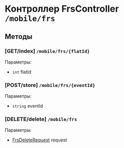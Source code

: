 # Контроллер FrsController `/mobile/frs`

## Методы

### [GET/index]  `/mobile/frs/{flatId}`

Параметры: 

- `int` flatId

### [POST/store]  `/mobile/frs/{eventId}`

Параметры: 

- `string` eventId

### [DELETE/delete]  `/mobile/frs`

Параметры: 

- [FrsDeleteRequest](../OBJECT.md#FrsDeleteRequest) request
